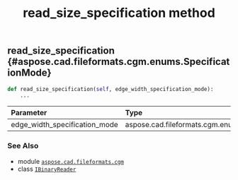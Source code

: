 ﻿---
title: read_size_specification method
second_title: Aspose.CAD for Python via .NET API References
description: 
type: docs
weight: 210
url: /python-net/aspose.cad.fileformats.cgm/ibinaryreader/read_size_specification/
is_root: false
---

## read_size_specification {#aspose.cad.fileformats.cgm.enums.SpecificationMode}





```python
def read_size_specification(self, edge_width_specification_mode):
    ...
```


| Parameter | Type | Description |
| :- | :- | :- |
| edge_width_specification_mode | aspose.cad.fileformats.cgm.enums.SpecificationMode |  |



### See Also
* module [`aspose.cad.fileformats.cgm`](../../)
* class [`IBinaryReader`](/cad/python-net/aspose.cad.fileformats.cgm/ibinaryreader)
